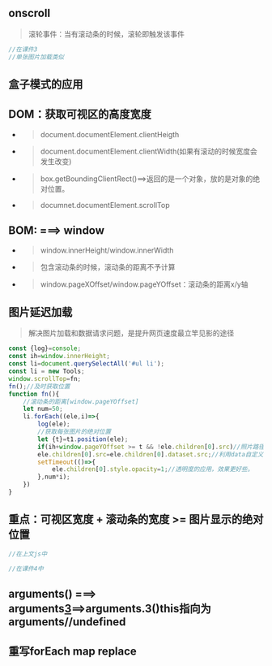 ## onscroll
>滚轮事件：当有滚动条的时候，滚轮即触发该事件
```js
//在课件3
//单张图片加载类似
```
## 盒子模式的应用
## DOM：获取可视区的高度宽度
- >document.documentElement.clientHeigth
- >document.documentElement.clientWidth(如果有滚动的时候宽度会发生改变)
- >box.getBoundingClientRect()==>返回的是一个对象，放的是对象的绝对位置。
- >documnet.documentElement.scrollTop
## BOM: ===> window
- >window.innerHeight/window.innerWidth
- >包含滚动条的时候，滚动条的距离不予计算
- >window.pageXOffset/window.pageYOffset：滚动条的距离x/y轴
## 图片延迟加载
>解决图片加载和数据请求问题，是提升网页速度最立竿见影的途径
```js
const {log}=console;
const ih=window.innerHeight;
const li=document.querySelectAll('#ul li');
const li = new Tools;
window.scrollTop=fn;
fn();//及时获取位置
function fn(){
    //滚动条的距离[window.pageYOffset]
    let num=50;
    li.forEach((ele,i)=>{
        log(ele);
        //获取每张图片的绝对位置
        let {t}=t1.position(ele);
        if(ih+window.pageYOffset >= t && !ele.children[0].src)//照片路径不是空的需要显示出来
        ele.children[0].src=ele.children[0].dataset.src;//利用data自定义属性
        setTimeout(()=>{
            ele.children[0].style.opacity=1;//透明度的应用，效果更好些。
        },num*i);
    })
}
```
## 重点：可视区宽度 + 滚动条的宽度 >= 图片显示的绝对位置
```js
//在上文js中
```
```js
//在课件4中
```
## arguments()  ===>  arguments[3]()==>arguments.3()this指向为arguments//undefined 
## 重写forEach map replace